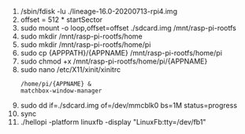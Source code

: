 <ol>
	<li> /sbin/fdisk -lu ./lineage-16.0-20200713-rpi4.img </li>
	<li> offset = 512 * startSector </li>
<li> sudo mount -o loop,offset=offset ./sdcard.img /mnt/rasp-pi-rootfs </li>
<li> sudo mkdir /mnt/rasp-pi-rootfs/home </li>
<li> sudo mkdir /mnt/rasp-pi-rootfs/home/pi </li>
<li> sudo cp {APPPATH}/{APPNAME} /mnt/rasp-pi-rootfs/home/pi </li>
<li> sudo chmod +x /mnt/rasp-pi-rootfs/home/pi/{APPNAME} </li>
<li> sudo nano /etc/X11/xinit/xinitrc

	/home/pi/{APPNAME} &
	matchbox-window-manager 
<li> sudo dd if=./sdcard.img of=/dev/mmcblk0 bs=1M status=progress </li>
<li> sync </li>

<li>  ./hellopi -platform linuxfb -display "LinuxFb:tty=/dev/fb1" </li>

</ol>
